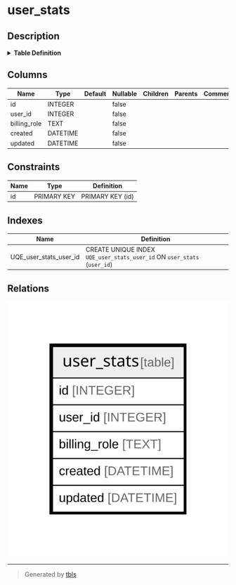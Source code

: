 # user_stats

## Description

<details>
<summary><strong>Table Definition</strong></summary>

```sql
CREATE TABLE `user_stats` (
`id` INTEGER PRIMARY KEY AUTOINCREMENT NOT NULL
, `user_id` INTEGER NOT NULL
, `billing_role` TEXT NOT NULL
, `created` DATETIME NOT NULL
, `updated` DATETIME NOT NULL
)
```

</details>

## Columns

| Name | Type | Default | Nullable | Children | Parents | Comment |
| ---- | ---- | ------- | -------- | -------- | ------- | ------- |
| id | INTEGER |  | false |  |  |  |
| user_id | INTEGER |  | false |  |  |  |
| billing_role | TEXT |  | false |  |  |  |
| created | DATETIME |  | false |  |  |  |
| updated | DATETIME |  | false |  |  |  |

## Constraints

| Name | Type | Definition |
| ---- | ---- | ---------- |
| id | PRIMARY KEY | PRIMARY KEY (id) |

## Indexes

| Name | Definition |
| ---- | ---------- |
| UQE_user_stats_user_id | CREATE UNIQUE INDEX `UQE_user_stats_user_id` ON `user_stats` (`user_id`) |

## Relations

![er](user_stats.svg)

---

> Generated by [tbls](https://github.com/k1LoW/tbls)
